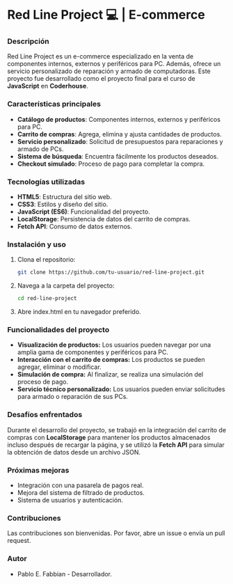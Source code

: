 # Red Line Project 💻 | E-commerce

### Descripción
Red Line Project es un e-commerce especializado en la venta de componentes internos, externos y periféricos para PC. Además, ofrece un servicio personalizado de reparación y armado de computadoras. Este proyecto fue desarrollado como el proyecto final para el curso de **JavaScript** en **Coderhouse**.

### Características principales
- **Catálogo de productos**: Componentes internos, externos y periféricos para PC.
- **Carrito de compras**: Agrega, elimina y ajusta cantidades de productos.
- **Servicio personalizado**: Solicitud de presupuestos para reparaciones y armado de PCs.
- **Sistema de búsqueda**: Encuentra fácilmente los productos deseados.
- **Checkout simulado**: Proceso de pago para completar la compra.

### Tecnologías utilizadas
- **HTML5**: Estructura del sitio web.
- **CSS3**: Estilos y diseño del sitio.
- **JavaScript (ES6)**: Funcionalidad del proyecto.
- **LocalStorage**: Persistencia de datos del carrito de compras.
- **Fetch API**: Consumo de datos externos.

### Instalación y uso
1. Clona el repositorio: 
   ```bash
   git clone https://github.com/tu-usuario/red-line-project.git
   
2. Navega a la carpeta del proyecto:
   ```bash
   cd red-line-project
   
3. Abre index.html en tu navegador preferido.

### Funcionalidades del proyecto
- **Visualización de productos:** Los usuarios pueden navegar por una amplia gama de componentes y periféricos para PC.
- **Interacción con el carrito de compras:** Los productos se pueden agregar, eliminar o modificar.
- **Simulación de compra:** Al finalizar, se realiza una simulación del proceso de pago.
- **Servicio técnico personalizado:** Los usuarios pueden enviar solicitudes para armado o reparación de sus PCs.

### Desafíos enfrentados
Durante el desarrollo del proyecto, se trabajó en la integración del carrito de compras con **LocalStorage** para mantener los productos almacenados incluso después de recargar la página, y se utilizó la **Fetch API** para simular la obtención de datos desde un archivo JSON.

### Próximas mejoras
- Integración con una pasarela de pagos real.
- Mejora del sistema de filtrado de productos.
- Sistema de usuarios y autenticación.

### Contribuciones
Las contribuciones son bienvenidas. Por favor, abre un issue o envía un pull request.

### Autor
- Pablo E. Fabbian - Desarrollador.
